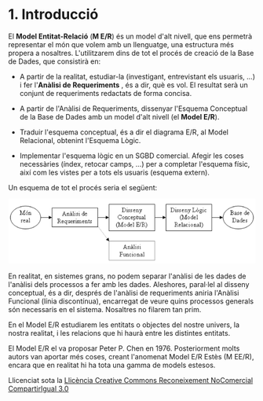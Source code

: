 # 1\. Introducció



El **Model Entitat-Relació** (**M E/R**) és un model d'alt nivell, que ens
permetrà representar el món que volem amb un llenguatge, una estructura més
propera a nosaltres. L'utilitzarem dins de tot el procés de creació de la Base
de Dades, que consistirà en:

  * A partir de la realitat, estudiar-la (investigant, entrevistant els usuaris, ...) i fer l'**Anàlisi de Requeriments** , és a dir, què es vol. El resultat serà un conjunt de requeriments redactats de forma concisa. 

  

  * A partir de l'Anàlisi de Requeriments, dissenyar l'Esquema Conceptual de la Base de Dades amb un model d'alt nivell (el **Model E/R**). 

  

  * Traduir l'esquema conceptual, és a dir el diagrama E/R, al Model Relacional, obtenint l'Esquema Lògic.
  

  * Implementar l'esquema lògic en un SGBD comercial. Afegir les coses necessàries (índex, retocar camps, ...) per a completar l'esquema físic, així com les vistes per a tots els usuaris (esquema extern). 

  
Un esquema de tot el procés seria el següent:

![](analisis.png)

En realitat, en sistemes grans, no podem separar l'anàlisi de les dades de
l'anàlisi dels processos a fer amb les dades. Aleshores, paral·lel al disseny
conceptual, és a dir, després de l'anàlisi de requeriments aniria l'Anàlisi
Funcional (línia discontínua), encarregat de veure quins processos generals
són necessaris en el sistema. Nosaltres no filarem tan prim.

En el Model E/R estudiarem les entitats o objectes del nostre univers, la
nostra realitat, i les relacions que hi haurà entre les distintes entitats.

El Model E/R el va proposar Peter P. Chen en 1976. Posteriorment molts autors
van aportar més coses, creant l'anomenat Model E/R Estès (M EE/R), encara que
en realitat hi ha tota una gamma de models estesos.


Llicenciat sota la  [Llicència Creative Commons Reconeixement NoComercial
CompartirIgual 3.0](http://creativecommons.org/licenses/by-nc-sa/3.0/)

